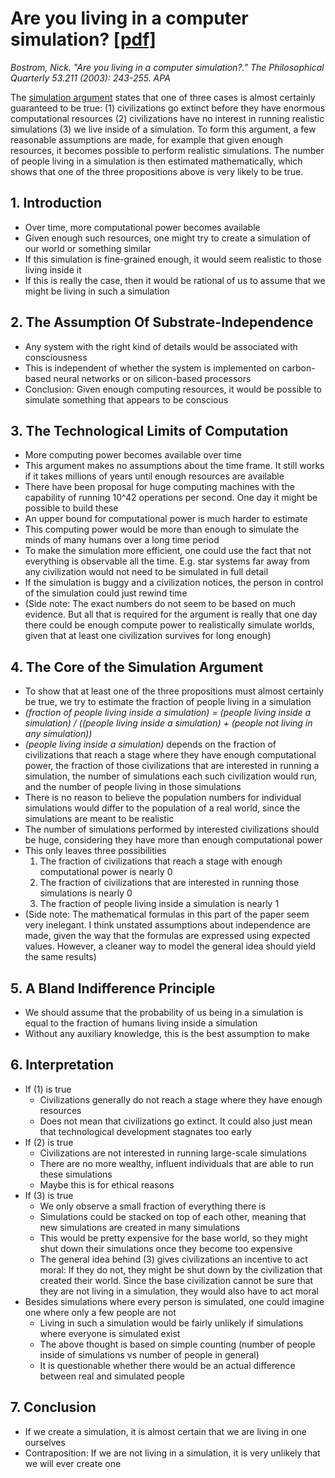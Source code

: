 # Are you living in a computer simulation? [[pdf]](https://www.fat.bme.hu/student/pub/Programozas3/SimulationArgument.pdf) 

*Bostrom, Nick. "Are you living in a computer simulation?." The Philosophical Quarterly 53.211 (2003): 243-255. APA*

The [simulation argument](https://www.simulation-argument.com) states that one of three cases is almost certainly guaranteed to be true: (1) civilizations go extinct before they have enormous computational resources (2) civilizations have no interest in running realistic simulations (3) we live inside of a simulation.
To form this argument, a few reasonable assumptions are made, for example that given enough resources, it becomes possible to perform realistic simulations.
The number of people living in a simulation is then estimated mathematically, which shows that one of the three propositions above is very likely to be true.

## 1. Introduction

- Over time, more computational power becomes available
- Given enough such resources, one might try to create a simulation of our world or something similar
- If this simulation is fine-grained enough, it would seem realistic to those living inside it
- If this is really the case, then it would be rational of us to assume that we might be living in such a simulation

## 2. The Assumption Of Substrate-Independence

- Any system with the right kind of details would be associated with consciousness 
- This is independent of whether the system is implemented on carbon-based neural networks or on silicon-based processors
- Conclusion: Given enough computing resources, it would be possible to simulate something that appears to be conscious 

## 3. The Technological Limits of Computation

- More computing power becomes available over time
- This argument makes no assumptions about the time frame. It still works if it takes millions of years until enough resources are available
- There have been proposal for huge computing machines with the capability of running 10^42 operations per second. One day it might be possible to build these
- An upper bound for computational power is much harder to estimate
- This computing power would be more than enough to simulate the minds of many humans over a long time period
- To make the simulation more efficient, one could use the fact that not everything is observable all the time. E.g. star systems far away from any civilization would not need to be simulated in full detail
- If the simulation is buggy and a civilization notices, the person in control of the simulation could just rewind time
- (Side note: The exact numbers do not seem to be based on much evidence. But all that is required for the argument is really that one day there could be enough compute power to realistically simulate worlds, given that at least one civilization survives for long enough)

## 4. The Core of the Simulation Argument

- To show that at least one of the three propositions must almost certainly be true, we try to estimate the fraction of people living in a simulation
- *(fraction of people living inside a simulation) = (people living inside a simulation) / ((people living inside a simulation) + (people not living in any simulation))*
- *(people living inside a simulation)* depends on the fraction of civilizations that reach a stage where they have enough computational power, the fraction of those civilizations that are interested in running a simulation, the number of simulations each such civilization would run, and the number of people living in those simulations
- There is no reason to believe the population numbers for individual simulations would differ to the population of a real world, since the simulations are meant to be realistic
- The number of simulations performed by interested civilizations should be huge, considering they have more than enough computational power
- This only leaves three possibilities
  1. The fraction of civilizations that reach a stage with enough computational power is nearly 0
  2. The fraction of civilizations that are interested in running those simulations is nearly 0
  3. The fraction of people living inside a simulation is nearly 1
- (Side note: The mathematical formulas in this part of the paper seem very inelegant. I think unstated assumptions about independence are made, given the way that the formulas are expressed using expected values. However, a cleaner way to model the general idea should yield the same results)

## 5. A Bland Indifference Principle

- We should assume that the probability of us being in a simulation is equal to the fraction of humans living inside a simulation
- Without any auxiliary knowledge, this is the best assumption to make

## 6. Interpretation

- If (1) is true
    - Civilizations generally do not reach a stage where they have enough resources
    - Does not mean that civilizations go extinct. It could also just mean that technological development stagnates too early
- If (2) is true
    - Civilizations are not interested in running large-scale simulations
    - There are no more wealthy, influent individuals that are able to run these simulations
    - Maybe this is for ethical reasons
- If (3) is true
    - We only observe a small fraction of everything there is
    - Simulations could be stacked on top of each other, meaning that new simulations are created in many simulations
    - This would be pretty expensive for the base world, so they might shut down their simulations once they become too expensive
    - The general idea behind (3) gives civilizations an incentive to act moral: If they do not, they might be shut down by the civilization that created their world. Since the base civilization cannot be sure that they are not living in a simulation, they would also have to act moral
- Besides simulations where every person is simulated, one could imagine one where only a few people are not
    - Living in such a simulation would be fairly unlikely if simulations where everyone is simulated exist
    - The above thought is based on simple counting (number of people inside of simulations vs number of people in general)
    - It is questionable whether there would be an actual difference between real and simulated people

## 7. Conclusion

- If we create a simulation, it is almost certain that we are living in one ourselves
- Contraposition: If we are not living in a simulation, it is very unlikely that we will ever create one
